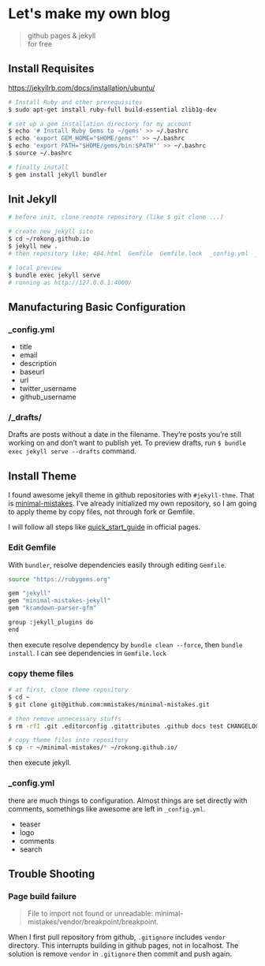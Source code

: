 # Let's make my own blog

> github pages & jekyll  
> for free

## Install Requisites

https://jekyllrb.com/docs/installation/ubuntu/

```bash
# Install Ruby and other prerequisites
$ sudo apt-get install ruby-full build-essential zlib1g-dev

# set up a gem installation directory for my account
$ echo '# Install Ruby Gems to ~/gems' >> ~/.bashrc
$ echo 'export GEM_HOME="$HOME/gems"' >> ~/.bashrc
$ echo 'export PATH="$HOME/gems/bin:$PATH"' >> ~/.bashrc
$ source ~/.bashrc

# finally install
$ gem install jekyll bundler
```
## Init Jekyll

```bash
# before init, clone remote repository (like $ git clone ...)

# create new jekyll site
$ cd ~/rokong.github.io
$ jekyll new .
# then repository like; 404.html  Gemfile  Gemfile.lock  _config.yml  _posts  about.markdown  index.markdown

# local preview
$ bundle exec jekyll serve
# running as http://127.0.0.1:4000/
```

## Manufacturing Basic Configuration

### _config.yml

- title
- email
- description
- baseurl
- url
- twitter_username
- github_username

### /_drafts/

Drafts are posts without a date in the filename. They’re posts you’re still working on and don’t want to publish yet. To preview drafts, run `$ bundle exec jekyll serve --drafts` command.

## Install Theme

I found awesome jekyll theme in github repositories with `#jekyll-thme`. That is [minimal-mistakes](https://github.com/mmistakes/minimal-mistakes). I've already initialized my own repository, so I am going to apply theme by copy files, not through fork or Gemfile.

I will follow all steps like [quick_start_guide](https://mmistakes.github.io/minimal-mistakes/docs/quick-start-guide/) in official pages.

### Edit Gemfile

With `bundler`, resolve dependencies easily through editing `Gemfile`. 

```bash
source "https://rubygems.org"

gem "jekyll"
gem "minimal-mistakes-jekyll"
gem "kramdown-parser-gfm"

group :jekyll_plugins do
end
```

then execute resolve dependency by `bundle clean --force`, then `bundle install`. I can see dependencies in `Gemfile.lock`

### copy theme files

```bash
# at first, clone theme repository
$ cd ~
$ git clone git@github.com:mmistakes/minimal-mistakes.git

# then remove unnecessary stuffs
$ rm -rfI .git .editorconfig .gitattributes .github docs test CHANGELOG.md minimal-mistakes-jekyll.gemspec README.md screenshot-layouts.png screenshot.png Gemfile

# copy theme files into repository
$ cp -r ~/minimal-mistakes/* ~/rokong.github.io/
```
then execute jekyll.

### _config.yml

there are much things to configuration. Almost things are set directly with comments,
somethings like awesome are left in `_config.yml`.

- teaser
- logo
- comments
- search

## Trouble Shooting

### Page build failure

>  File to import not found or unreadable: minimal-mistakes/vendor/breakpoint/breakpoint.

When I first pull repository from github, `.gitignore` includes `vendor` directory. This interrupts building in github pages, not in localhost. The solution is remove `vendor` in `.gitignore` then commit and push again.